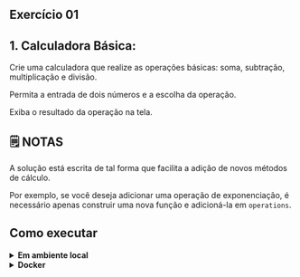 ## Exercício 01

## 1. Calculadora Básica:

Crie uma calculadora que realize as operações básicas: soma, subtração, multiplicação e divisão.

Permita a entrada de dois números e a escolha da operação.

Exiba o resultado da operação na tela.


## :spiral_notepad: NOTAS

A solução está escrita de tal forma que facilita a adição de novos métodos de cálculo.

Por exemplo, se você deseja adicionar uma operação de exponenciação, é necessário apenas construir uma nova função e adicioná-la em `operations`.


## Como executar

<details>
<summary><strong>Em ambiente local</strong></summary></br>

Crie o ambiente virtual (caso não tenha feito anteriormente)
```bash
python -m venv .venv
```

Ative o ambiente

**LINUX e OS X**
```bash
source .venv/bin/activate
```

**WINDOWS**
```bash
\.venv\Scripts\activate
```

Instale as dependências
```bash
python -m pip install -r dev-requirements.txt
```

**Na raiz do projeto**

Execute o script
```bash
python -m challenge_01.src.main
```

Execute os testes
```bash
python -m pytest -v
```

Execute a cobertura de testes
```bash
python -m pytest --cov
```
</details>

<details>
<summary><strong>Docker</strong></summary></br>

**Certifique-se de possuir o docker e docker-compose instalados na sua máquina e com seus respectivos serviços ativados**

Criando container
```bash
docker-compose up -d
```

Acessando o container
```bash
docker exec -it python-environment bash
```

Execute o script
```bash
python -m challenge_01.src.main
```

Execute os testes
```bash
python -m pytest -v
```

Execute a cobertura de testes
```bash
python -m pytest --cov
```
</details>